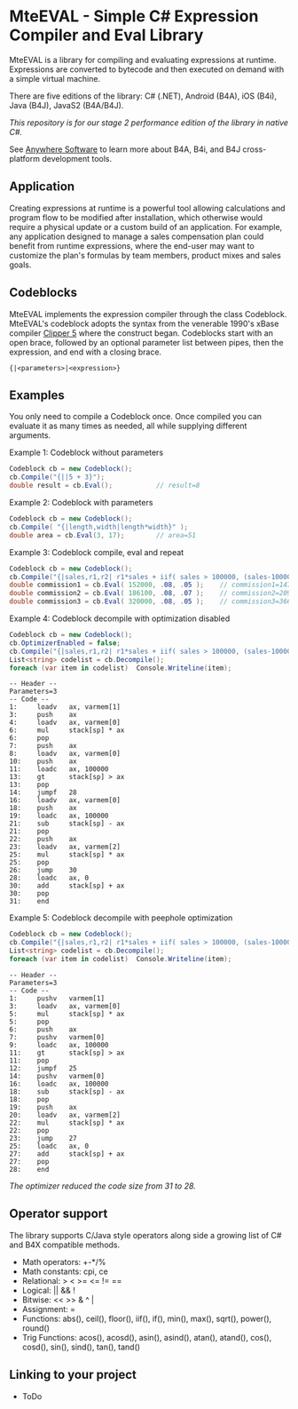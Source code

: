 # MteEVAL - Simple C# Expression Compiler and Eval Library

MteEVAL is a library for compiling and evaluating expressions at runtime. Expressions are converted to bytecode and then executed on demand with a simple virtual machine.

There are five editions of the library: C# (.NET), Android (B4A), iOS (B4i), Java (B4J), JavaS2 (B4A/B4J).

   *This repository is for our stage 2 performance edition of the library in native C#.*

See [Anywhere Software](https://www.idevaffiliate.com/33168/16-0-3-1.html) to learn more about B4A, B4i, and B4J cross-platform development tools.

## Application

Creating expressions at runtime is a powerful tool allowing calculations and program flow to be modified after installation, which otherwise would require a physical update or a custom build of an application. For example, any application designed to manage a sales compensation plan could benefit from runtime expressions, where the end-user may want to customize the plan's formulas by team members, product mixes and sales goals.

## Codeblocks

MteEVAL implements the expression compiler through the class Codeblock. MteEVAL's codeblock adopts the syntax from the venerable 1990's xBase compiler [Clipper 5](https://en.wikipedia.org/wiki/Clipper_(programming_language)) where the construct began. Codeblocks start with an open brace, followed by an optional parameter list between pipes, then the expression, and end with a closing brace.

```clipper
{|<parameters>|<expression>}
```

## Examples

You only need to compile a Codeblock once.  Once compiled you can evaluate it as many times as needed, all while supplying different arguments. 

Example 1: Codeblock without parameters

```cs
Codeblock cb = new Codeblock();
cb.Compile("{||5 + 3}");
double result = cb.Eval();           // result=8
```

Example 2: Codeblock with parameters

```cs
Codeblock cb = new Codeblock();
cb.Compile( "{|length,width|length*width}" );
double area = cb.Eval(3, 17);        // area=51
```

Example 3: Codeblock compile, eval and repeat

```cs
Codeblock cb = new Codeblock();
cb.Compile("{|sales,r1,r2| r1*sales + iif( sales > 100000, (sales-100000)*r2, 0 ) }");
double commission1 = cb.Eval( 152000, .08, .05 );    // commission1=14760
double commission2 = cb.Eval( 186100, .08, .07 );    // commission2=20915
double commission3 = cb.Eval( 320000, .08, .05 );    // commission3=36600
```

Example 4: Codeblock decompile with optimization disabled

```cs
Codeblock cb = new Codeblock();
cb.OptimizerEnabled = false;                       
cb.Compile("{|sales,r1,r2| r1*sales + iif( sales > 100000, (sales-100000)*r2, 0 ) }");
List<string> codelist = cb.Decompile();
foreach (var item in codelist)  Console.Writeline(item);
```
```
-- Header --
Parameters=3
-- Code --
1:     loadv   ax, varmem[1]
3:     push    ax
4:     loadv   ax, varmem[0]
6:     mul     stack[sp] * ax
6:     pop     
7:     push    ax
8:     loadv   ax, varmem[0]
10:    push    ax
11:    loadc   ax, 100000
13:    gt      stack[sp] > ax
13:    pop     
14:    jumpf   28
16:    loadv   ax, varmem[0]
18:    push    ax
19:    loadc   ax, 100000
21:    sub     stack[sp] - ax
21:    pop     
22:    push    ax
23:    loadv   ax, varmem[2]
25:    mul     stack[sp] * ax
25:    pop     
26:    jump    30
28:    loadc   ax, 0
30:    add     stack[sp] + ax
30:    pop     
31:    end     
```
Example 5: Codeblock decompile with peephole optimization 

```cs
Codeblock cb = new Codeblock();
cb.Compile("{|sales,r1,r2| r1*sales + iif( sales > 100000, (sales-100000)*r2, 0 ) }");
List<string> codelist = cb.Decompile();
foreach (var item in codelist)  Console.Writeline(item);
```
```
-- Header --
Parameters=3
-- Code --
1:     pushv   varmem[1]
3:     loadv   ax, varmem[0]
5:     mul     stack[sp] * ax
5:     pop     
6:     push    ax
7:     pushv   varmem[0]
9:     loadc   ax, 100000
11:    gt      stack[sp] > ax
11:    pop     
12:    jumpf   25
14:    pushv   varmem[0]
16:    loadc   ax, 100000
18:    sub     stack[sp] - ax
18:    pop     
19:    push    ax
20:    loadv   ax, varmem[2]
22:    mul     stack[sp] * ax
22:    pop     
23:    jump    27
25:    loadc   ax, 0
27:    add     stack[sp] + ax
27:    pop     
28:    end     
```
   *The optimizer reduced the code size from 31 to 28.*
## Operator support

The library supports C/Java style operators along side a growing list of C# and B4X compatible methods.

* Math operators: +-*/%
* Math constants: cpi, ce 
* Relational: > < >= <= != ==
* Logical: || && !
* Bitwise: << >> & ^ |
* Assignment: =
* Functions: abs(), ceil(), floor(), iif(), if(), min(), max(), sqrt(), power(), round()
* Trig Functions: acos(), acosd(), asin(), asind(), atan(), atand(), cos(), cosd(), sin(), sind(), tan(), tand()

## Linking to your project

* ToDo
